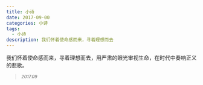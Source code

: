 ```yaml
---
title: 小诗
date: 2017-09-00
categories: 小诗
tags:
  - 小诗
description: 我们怀着使命感而来，寻着理想而去
---
```


我们怀着使命感而来，寻着理想而去，用严肃的眼光审视生命，在时代中奏响正义的悲歌。

<blockquote>
<p><small><i>2017.09</i></small></p>
</blockquote>